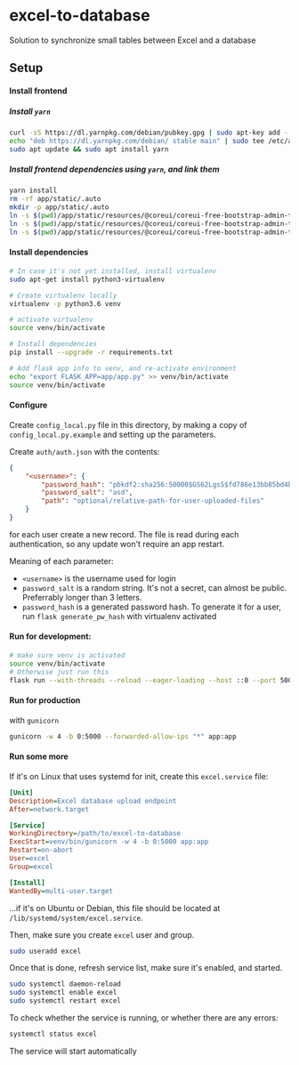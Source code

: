 # excel-to-database
Solution to synchronize small tables between Excel and a database

## Setup

#### Install frontend

##### Install `yarn`

```sh
curl -sS https://dl.yarnpkg.com/debian/pubkey.gpg | sudo apt-key add -
echo "deb https://dl.yarnpkg.com/debian/ stable main" | sudo tee /etc/apt/sources.list.d/yarn.list
sudo apt update && sudo apt install yarn
```

##### Install frontend dependencies using `yarn`, and link them
```sh
yarn install
rm -rf app/static/.auto
mkdir -p app/static/.auto
ln -s $(pwd)/app/static/resources/@coreui/coreui-free-bootstrap-admin-template/src/css app/static/.auto/css
ln -s $(pwd)/app/static/resources/@coreui/coreui-free-bootstrap-admin-template/src/img app/static/.auto/img
ln -s $(pwd)/app/static/resources/@coreui/coreui-free-bootstrap-admin-template/src/js app/static/.auto/js
```

#### Install dependencies

```sh
# In case it's not yet installed, install virtualenv
sudo apt-get install python3-virtualenv

# Create virtualenv locally
virtualenv -p python3.6 venv

# activate virtualenv
source venv/bin/activate

# Install dependencies
pip install --upgrade -r requirements.txt

# Add flask app info to venv, and re-activate environment
echo "export FLASK_APP=app/app.py" >> venv/bin/activate
source venv/bin/activate
```

#### Configure
Create `config_local.py` file in this directory, by making a copy of `config_local.py.example` and setting up the parameters.

Create `auth/auth.json` with the contents:
```json
{
    "<username>": {
        "password_hash": "pbkdf2:sha256:50000$GS62LgsS$fd786e13bb85bd4b9c1c71609e103b2a66eebbb751f9b92f7cbc1d195b65f71d",
        "password_salt": "asd",
        "path": "optional/relative-path-for-user-uploaded-files"
    }
}
```
for each user create a new record. The file is read during each authentication, so any update won't require an app restart.

Meaning of each parameter:
* `<username>` is the username used for login
* `password_salt` is a random string. It's not a secret, can almost be public. Preferrably longer than 3 letters.
* `password_hash` is a generated password hash. To generate it for a user, run `flask generate_pw_hash` with virtualenv activated


#### Run for development:
```sh
# make sure venv is activated
source venv/bin/activate
# Otherwise just run this
flask run --with-threads --reload --eager-loading --host ::0 --port 5000 2>&1
```

#### Run for production
with `gunicorn`
```sh
gunicorn -w 4 -b 0:5000 --forwarded-allow-ips "*" app:app
```

#### Run some more

If it's on Linux that uses systemd for init, create this `excel.service` file:
```ini
[Unit]
Description=Excel database upload endpoint
After=network.target

[Service]
WorkingDirectory=/path/to/excel-to-database
ExecStart=venv/bin/gunicorn -w 4 -b 0:5000 app:app
Restart=on-abort
User=excel
Group=excel

[Install]
WantedBy=multi-user.target
```

...if it's on Ubuntu or Debian, this file should be located at `/lib/systemd/system/excel.service`.

Then, make sure you create `excel` user and group.
```sh
sudo useradd excel
```

Once that is done, refresh service list, make sure it's enabled, and started.

```sh
sudo systemctl daemon-reload
sudo systemctl enable excel
sudo systemctl restart excel
```

To check whether the service is running, or whether there are any errors:

```sh
systemctl status excel
```

The service will start automatically
